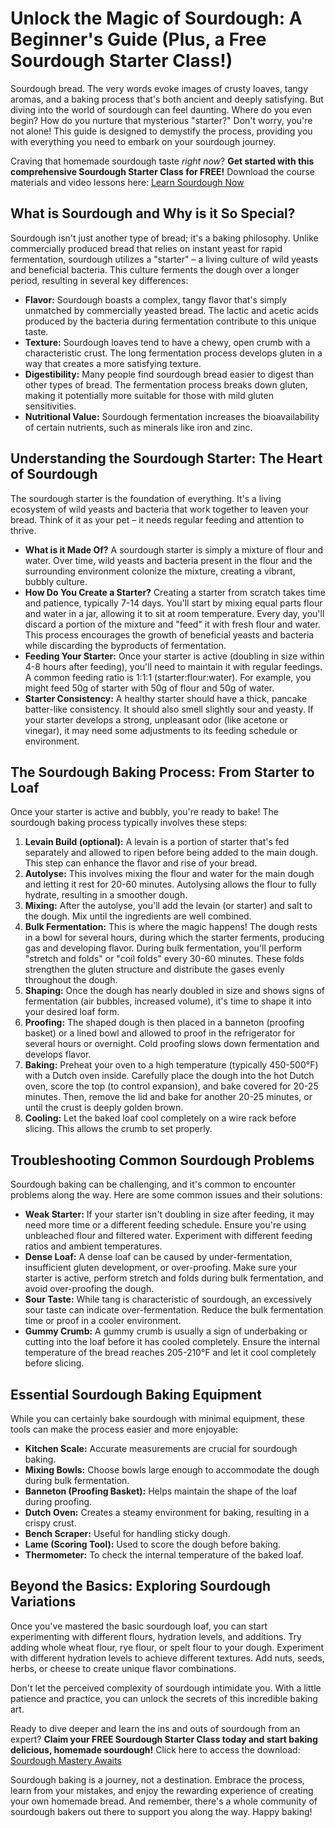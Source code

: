 # Unlock the Magic of Sourdough: A Beginner's Guide (Plus, a Free Sourdough Starter Class!)

Sourdough bread. The very words evoke images of crusty loaves, tangy aromas, and a baking process that's both ancient and deeply satisfying. But diving into the world of sourdough can feel daunting.  Where do you even begin? How do you nurture that mysterious "starter?"  Don't worry, you're not alone!  This guide is designed to demystify the process, providing you with everything you need to embark on your sourdough journey.

Craving that homemade sourdough taste *right now*?  **Get started with this comprehensive Sourdough Starter Class for FREE!** Download the course materials and video lessons here:  [Learn Sourdough Now](https://udemywork.com/sourdough-starter-class)

## What is Sourdough and Why is it So Special?

Sourdough isn't just another type of bread; it's a baking philosophy. Unlike commercially produced bread that relies on instant yeast for rapid fermentation, sourdough utilizes a "starter" – a living culture of wild yeasts and beneficial bacteria. This culture ferments the dough over a longer period, resulting in several key differences:

*   **Flavor:** Sourdough boasts a complex, tangy flavor that's simply unmatched by commercially yeasted bread. The lactic and acetic acids produced by the bacteria during fermentation contribute to this unique taste.
*   **Texture:** Sourdough loaves tend to have a chewy, open crumb with a characteristic crust. The long fermentation process develops gluten in a way that creates a more satisfying texture.
*   **Digestibility:**  Many people find sourdough bread easier to digest than other types of bread.  The fermentation process breaks down gluten, making it potentially more suitable for those with mild gluten sensitivities.
*   **Nutritional Value:**  Sourdough fermentation increases the bioavailability of certain nutrients, such as minerals like iron and zinc.

## Understanding the Sourdough Starter: The Heart of Sourdough

The sourdough starter is the foundation of everything. It's a living ecosystem of wild yeasts and bacteria that work together to leaven your bread.  Think of it as your pet – it needs regular feeding and attention to thrive.

*   **What is it Made Of?**  A sourdough starter is simply a mixture of flour and water.  Over time, wild yeasts and bacteria present in the flour and the surrounding environment colonize the mixture, creating a vibrant, bubbly culture.
*   **How Do You Create a Starter?**  Creating a starter from scratch takes time and patience, typically 7-14 days. You'll start by mixing equal parts flour and water in a jar, allowing it to sit at room temperature.  Every day, you'll discard a portion of the mixture and "feed" it with fresh flour and water. This process encourages the growth of beneficial yeasts and bacteria while discarding the byproducts of fermentation.
*   **Feeding Your Starter:** Once your starter is active (doubling in size within 4-8 hours after feeding), you'll need to maintain it with regular feedings.  A common feeding ratio is 1:1:1 (starter:flour:water).  For example, you might feed 50g of starter with 50g of flour and 50g of water.
*   **Starter Consistency:**  A healthy starter should have a thick, pancake batter-like consistency. It should also smell slightly sour and yeasty. If your starter develops a strong, unpleasant odor (like acetone or vinegar), it may need some adjustments to its feeding schedule or environment.

## The Sourdough Baking Process: From Starter to Loaf

Once your starter is active and bubbly, you're ready to bake!  The sourdough baking process typically involves these steps:

1.  **Levain Build (optional):**  A levain is a portion of starter that's fed separately and allowed to ripen before being added to the main dough. This step can enhance the flavor and rise of your bread.
2.  **Autolyse:** This involves mixing the flour and water for the main dough and letting it rest for 20-60 minutes. Autolysing allows the flour to fully hydrate, resulting in a smoother dough.
3.  **Mixing:**  After the autolyse, you'll add the levain (or starter) and salt to the dough.  Mix until the ingredients are well combined.
4.  **Bulk Fermentation:**  This is where the magic happens!  The dough rests in a bowl for several hours, during which the starter ferments, producing gas and developing flavor.  During bulk fermentation, you'll perform "stretch and folds" or "coil folds" every 30-60 minutes.  These folds strengthen the gluten structure and distribute the gases evenly throughout the dough.
5.  **Shaping:**  Once the dough has nearly doubled in size and shows signs of fermentation (air bubbles, increased volume), it's time to shape it into your desired loaf form.
6.  **Proofing:**  The shaped dough is then placed in a banneton (proofing basket) or a lined bowl and allowed to proof in the refrigerator for several hours or overnight. Cold proofing slows down fermentation and develops flavor.
7.  **Baking:**  Preheat your oven to a high temperature (typically 450-500°F) with a Dutch oven inside. Carefully place the dough into the hot Dutch oven, score the top (to control expansion), and bake covered for 20-25 minutes.  Then, remove the lid and bake for another 20-25 minutes, or until the crust is deeply golden brown.
8.  **Cooling:**  Let the baked loaf cool completely on a wire rack before slicing. This allows the crumb to set properly.

## Troubleshooting Common Sourdough Problems

Sourdough baking can be challenging, and it's common to encounter problems along the way. Here are some common issues and their solutions:

*   **Weak Starter:** If your starter isn't doubling in size after feeding, it may need more time or a different feeding schedule.  Ensure you're using unbleached flour and filtered water.  Experiment with different feeding ratios and ambient temperatures.
*   **Dense Loaf:** A dense loaf can be caused by under-fermentation, insufficient gluten development, or over-proofing. Make sure your starter is active, perform stretch and folds during bulk fermentation, and avoid over-proofing the dough.
*   **Sour Taste:** While tang is characteristic of sourdough, an excessively sour taste can indicate over-fermentation. Reduce the bulk fermentation time or proof in a cooler environment.
*   **Gummy Crumb:** A gummy crumb is usually a sign of underbaking or cutting into the loaf before it has cooled completely.  Ensure the internal temperature of the bread reaches 205-210°F and let it cool completely before slicing.

## Essential Sourdough Baking Equipment

While you can certainly bake sourdough with minimal equipment, these tools can make the process easier and more enjoyable:

*   **Kitchen Scale:** Accurate measurements are crucial for sourdough baking.
*   **Mixing Bowls:**  Choose bowls large enough to accommodate the dough during bulk fermentation.
*   **Banneton (Proofing Basket):**  Helps maintain the shape of the loaf during proofing.
*   **Dutch Oven:**  Creates a steamy environment for baking, resulting in a crispy crust.
*   **Bench Scraper:**  Useful for handling sticky dough.
*   **Lame (Scoring Tool):**  Used to score the dough before baking.
*   **Thermometer:**  To check the internal temperature of the baked loaf.

## Beyond the Basics: Exploring Sourdough Variations

Once you've mastered the basic sourdough loaf, you can start experimenting with different flours, hydration levels, and additions. Try adding whole wheat flour, rye flour, or spelt flour to your dough. Experiment with different hydration levels to achieve different textures.  Add nuts, seeds, herbs, or cheese to create unique flavor combinations.

Don't let the perceived complexity of sourdough intimidate you.  With a little patience and practice, you can unlock the secrets of this incredible baking art.

Ready to dive deeper and learn the ins and outs of sourdough from an expert?  **Claim your FREE Sourdough Starter Class today and start baking delicious, homemade sourdough!**  Click here to access the download: [Sourdough Mastery Awaits](https://udemywork.com/sourdough-starter-class)

Sourdough baking is a journey, not a destination. Embrace the process, learn from your mistakes, and enjoy the rewarding experience of creating your own homemade bread.  And remember, there's a whole community of sourdough bakers out there to support you along the way.  Happy baking!
